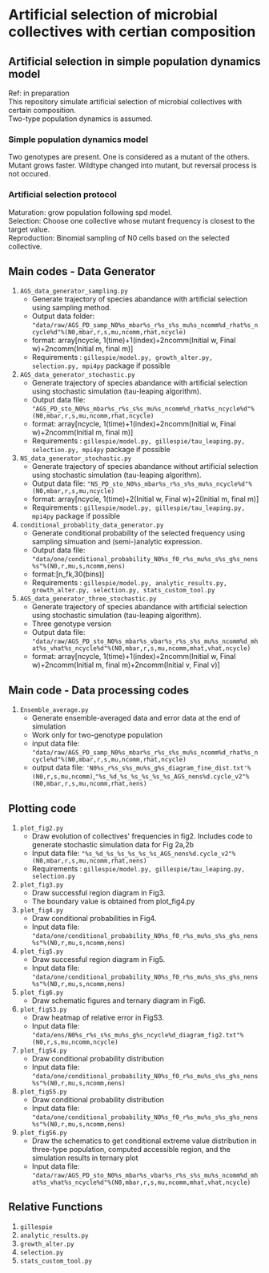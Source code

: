 Artificial selection of microbial collectives with certian composition
===
## Artificial selection in simple population dynamics model 

Ref: in preparation  
This repository simulate artificial selection of microbial collectives with certain composition.  
Two-type population dynamics is assumed.  

### Simple population dynamics model
Two genotypes are present. One is considered as a mutant of the others.
Mutant grows faster.
Wildtype changed into mutant, but reversal process is not occured.

### Artificial selection protocol 
Maturation: grow population following spd model.  
Selection: Choose one collective whose mutant frequency is closest to the target value.  
Reproduction: Binomial sampling of N0 cells based on the selected collective. 

## Main codes - Data Generator
1. `AGS_data_generator_sampling.py`
	+ Generate trajectory of species abandance with artificial selection using sampling method.  
	+ Output data folder: `"data/raw/AGS_PD_samp_N0%s_mbar%s_r%s_s%s_mu%s_ncomm%d_rhat%s_ncycle%d"%(N0,mbar,r,s,mu,ncomm,rhat,ncycle)`
	+ format: array[ncycle, 1(time)+1(index)+2ncomm(Initial w, Final w)+2ncomm(Initial m, final m)]  
	+ Requirements : `gillespie/model.py, growth_alter.py, selection.py, mpi4py` package if possible  
1. `AGS_data_generator_stochastic.py`
	+ Generate trajectory of species abandance with artificial selection using stochastic simulation (tau-leaping algorithm).  
	+ Output data file: `"AGS_PD_sto_N0%s_mbar%s_r%s_s%s_mu%s_ncomm%d_rhat%s_ncycle%d"%(N0,mbar,r,s,mu,ncomm,rhat,ncycle)`
	+ format: array[ncycle, 1(time)+1(index)+2ncomm(Initial w, Final w)+2ncomm(Initial m, final m)]  
	+ Requirements : `gillespie/model.py, gillespie/tau_leaping.py, selection.py, mpi4py` package if possible 
1. `NS_data_generator_stochastic.py`
	+ Generate trajectory of species abandance without artificial selection using stochastic simulation (tau-leaping algorithm).  
	+ Output data file: `"NS_PD_sto_N0%s_mbar%s_r%s_s%s_mu%s_ncycle%d"%(N0,mbar,r,s,mu,ncycle)`
	+ format: array[ncycle, 1(time)+2(Initial w, Final w)+2(Initial m, final m)]  
	+ Requirements : `gillespie/model.py, gillespie/tau_leaping.py, mpi4py` package if possible 
1. `conditional_probablity_data_generator.py`
	+ Generate conditional probability of the selected frequency using sampling simuation and (semi-)analytic expression.
	+ Output data file: `"data/one/conditional_probability_N0%s_f0_r%s_mu%s_s%s_g%s_nens%s"%(N0,r,mu,s,ncomm,nens)`
	+ format:[n\_fk,30(bins)] 
	+ Requirements : `gillespie/model.py, analytic_results.py, growth_alter.py, selection.py, stats_custom_tool.py`
1. `AGS_data_generator_three_stochastic.py`
	+ Generate trajectory of species abandance with artificial selection using stochastic simulation (tau-leaping algorithm).  
	+ Three genotype version
	+ Output data file: `"data/raw/AGS_PD_sto_N0%s_mbar%s_vbar%s_r%s_s%s_mu%s_ncomm%d_mhat%s_vhat%s_ncycle%d"%(N0,mbar,r,s,mu,ncomm,mhat,vhat,ncycle)`
	+ format: array[ncycle, 1(time)+1(index)+2ncomm(Initial w, Final w)+2ncomm(Initial m, final m)+2ncomm(Initial v, Final v)]  

## Main code - Data processing codes
1. `Ensemble_average.py`
	+ Generate ensemble-averaged data and error data at the end of simulation
	+ Work only for two-genotype population
	+ input data file: `"data/raw/AGS_PD_samp_N0%s_mbar%s_r%s_s%s_mu%s_ncomm%d_rhat%s_ncycle%d"%(N0,mbar,r,s,mu,ncomm,rhat,ncycle)`
	+ output data file: `'N0%s_r%s_s%s_mu%s_g%s_diagram_fine_dist.txt'%(N0,r,s,mu,ncomm)`,`"%s_%d_%s_%s_%s_%s_%s_AGS_nens%d.cycle_v2"%(N0,mbar,r,s,mu,ncomm,rhat,nens)`

## Plotting code
1. `plot_fig2.py`
	+ Draw evolution of collectives' frequencies in fig2. Includes code to generate stochastic simulation data for Fig 2a,2b
	+ Input data file: `"%s_%d_%s_%s_%s_%s_%s_AGS_nens%d.cycle_v2"%(N0,mbar,r,s,mu,ncomm,rhat,nens)`
	+ Requirements : `gillespie/model.py, gillespie/tau_leaping.py, selection.py`
1. `plot_fig3.py` 
	+ Draw successful region diagram in Fig3.
	+ The boundary value is obtained from plot\_fig4.py
1. `plot_fig4.py`
	+ Draw conditional probabilities in Fig4.
	+ Input data file: `"data/one/conditional_probability_N0%s_f0_r%s_mu%s_s%s_g%s_nens%s"%(N0,r,mu,s,ncomm,nens)`
1. `plot_fig5.py`
	+ Draw successful region diagram in Fig5.
	+ Input data file: `"data/one/conditional_probability_N0%s_f0_r%s_mu%s_s%s_g%s_nens%s"%(N0,r,mu,s,ncomm,nens)`
1. `plot_fig6.py`
	+ Draw schematic figures and ternary diagram in Fig6.
1. `plot_figS3.py`
	+ Draw heatmap of relative error in FigS3.
	+ Input data file: `"data/ens/N0%s_r%s_s%s_mu%s_g%s_ncycle%d_diagram_fig2.txt"%(N0,r,s,mu,ncomm,ncycle)`
1. `plot_figS4.py`
	+ Draw conditional probability distribution  
	+ Input data file: `"data/one/conditional_probability_N0%s_f0_r%s_mu%s_s%s_g%s_nens%s"%(N0,r,mu,s,ncomm,nens)`
1. `plot_figS5.py`
	+ Draw conditional probability distribution  
	+ Input data file: `"data/one/conditional_probability_N0%s_f0_r%s_mu%s_s%s_g%s_nens%s"%(N0,r,mu,s,ncomm,nens)`
1. `plot_figS6.py`
	+ Draw the schematics to get conditional extreme value distribution in three-type population, computed accessible region, and the simulation results in ternary plot
	+ Input data file: `"data/raw/AGS_PD_sto_N0%s_mbar%s_vbar%s_r%s_s%s_mu%s_ncomm%d_mhat%s_vhat%s_ncycle%d"%(N0,mbar,r,s,mu,ncomm,mhat,vhat,ncycle)`


## Relative Functions
1. `gillespie`
1. `analytic_results.py`
1. `growth_alter.py`
1. `selection.py`
1. `stats_custom_tool.py`



